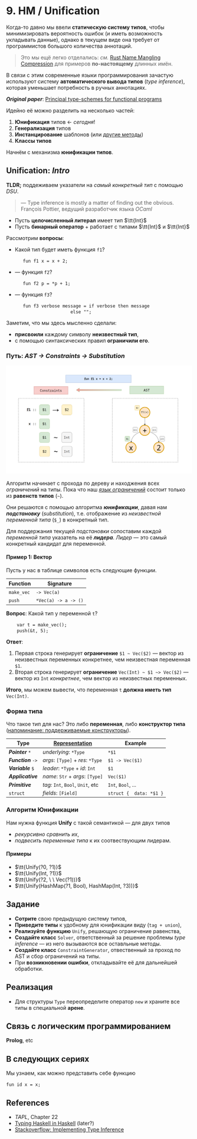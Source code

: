 #  9. HM / Unification

Когда-то давно мы ввели **статическую систему типов**, чтобы минимизировать
вероятность ошибок (и иметь возможность укладывать данные), однако в текущем
виде она требует от программистов большого количества аннотаций.  

> Это мы ещё легко отделались: *см.* [Rust Name Mangling Compression](https://rust-lang.github.io/rfcs/2603-rust-symbol-name-mangling-v0.html#compressionsubstitution)
> для примеров **по-настоящему** длинных имён.

В связи с этим современные языки программирования зачастую используют систему
**автоматического вывода типов** (*type inference*), которая уменьшает
потребность в ручных аннотациях.

***Original paper***: [Principal type-schemes for functional programs](https://web.cs.wpi.edu/~cs4536/c12/milner-damas_principal_types.pdf)

Идейно её можно разделить на несколько частей:
1. **Юнификация** типов ← *сегодня*!
2. **Генерализация** типов
3. **Инстанцирование** шаблонов (или [другие методы](https://okmij.org/ftp/Computation/typeclass.html))
4. **Классы типов**

Начнём с механизма **юнификации типов**.

## Unification: *Intro*

**TLDR;** поддеживаем указатели на *самый конкретный тип* с помощью *DSU*.

> — Type inference is mostly a matter of finding out the obvious.  
> François Pottier, ведущий разработчик языка *OCaml*

- Пусть **целочисленный литерал** имеет тип $\tt{Int}$
- Пусть **бинарный оператор** $+$ работает c типами  $\tt{Int}$ и $\tt{Int}$

Рассмотрим **вопросы**:

 * Какой тип будет иметь функция `f1`?

   ```etude
      fun f1 x = x + 2;
   ```
* — функция `f2`?
   ```etude
      fun f2 p = *p + 1;
   ```
* — функция `f3`?
   ```etude
      fun f3 verbose message = if verbose then message
                        else "";
   ```

Заметим, что мы здесь мысленно сделали:
- **присвоили** каждому символу **неизвестный тип**,
- с помощью синтаксических правил **ограничили его**.

### Путь: *AST → Constraints → Substitution*

<p align="center">
<kbd>
<img src="https://raw.githubusercontent.com/otakubeam/etude-course-media/master/2023-02-27_18-00.png" width="800">
</kbd>
</p>

Алгоритм начинает с прохода по дереву и находжения всех *ограничений* на типы.
Пока что наш [*язык ограничений*](https://youtu.be/-TJGhGa04F8?t=1387) состоит
только из **равенств типов** (`~`).

Они решаются с помощью алгоритма ***юнификации***, давая нам ***подстановку***
(*substitution*), т.е. отображение из *неизвестной переменной  типа* (`$_`) в
конкретный тип.

Для поддержания текущей *подстановки* сопоставим каждой *переменной типа*
указатель на её ***лидера***. *Лидер* — это самый конкретный кандидат для
переменной.
   
#### Пример 1: Вектор

Пусть у нас в таблице символов есть следующие функции.

|  Function  |      Signature       |
| ---------- | -------------------- |
| `make_vec` |     `-> Vec(a)`      |
| `push`     | `*Vec(a) -> a -> ()` |

**Вопрос**: Какой тип у переменной `t`?

```
    var t = make_vec();
    push(&t, 5);
```

**Ответ**:

1) Первая строка генерирует **ограничение** `$1 ~ Vec($2)` — вектор из неизвестных переменных конкретнее, чем неизвестная переменная `$1`.
2) Вторая строка генерирует **ограничение** `Vec(Int) ~ $1 ~> Vec($2)` —
вектор из `Int` *конкретнее*, чем вектор из неизвестных переменных.

**Итого**, мы можем вывести, что переменная `t` **должна иметь тип** `Vec(Int)`.

### Форма типа

Что такое тип для нас? Это либо **переменная**, либо **конструктор типа** ([напоминание: поддерживаемые конструкторы](https://github.com/otakubeam/compilers-tasks/blob/master/tasks/5-static-types.md#%D0%B4%D0%B8%D0%B7%D0%B0%D0%B9%D0%BD)).

| Type                  | [Representation](https://en.wikipedia.org/wiki/The_World_as_Will_and_Representation) | Example     |
| --------------------  | --------------------------------------------------------------- | -------------------------------  |
| ***Pointer*** `*`     | *underlying*: `*Type`                                           | `*$1`                            |
| ***Function*** `->`   | *args*: `[Type]` + *res*: `*Type`                               | `$1 -> Vec($1)`                  |
| ***Variable*** `$`    | *leader*: `*Type` + *id*: `Int`                                 | `$1`                             |
| ***Applicative***     | *name*: `Str` + *args*: `[Type]`                                | `Vec($1)`                        |
| ***Primitive***       | *tag:* `Int`, `Bool`, `Unit`, etc                               | `Int`, `Bool`, ...               |
| `struct`              | *fields*: `[Field]`                                             | `struct {  data: *$1 }`          |

### Алгоритм Юнификации

Нам нужна функция **Unify** с такой семантикой — для двух типов
- *рекурсивно сравнить их*,
- *подвесить переменные типа* к их соотвествующим лидерам.

#### Примеры

- $\tt{Unify(?0, ?1)}$
- $\tt{Unify(Int, ?1)}$
- $\tt{Unify(?2, \ \ Vec(?1))}$
- $\tt{Unify(HashMap(?1, Bool), HashMap(Int, ?3))}$

## Задание

- **Сотрите** свою предыдущую систему типов,
- **Приведите типы** к удобному для юнификации виду (`tag + union`),
- **Реализуйте функцию** `Unify`, решающую ограничение равенства,
- **Создайте класс** `Solver`,
  ответственный за решение проблемы *type inference* — из него вызываются все оставльные методы.
- **Создайте класс** `ConstraintGenerator`,
  отвественный за проход по AST и сбор ограничений на типы.
- При **возникновении ошибки**, откладывайте её для дальнейшей обработки.

## Реализация

- Для структуры `Type` переопределите оператор `new` и храните все типы в специальной **арене**. 

## Связь с логическим программированием

**Prolog**, etc

## В следующих сериях

Мы узнаем, как можно представить себе функцию

```
fun id x = x;
```

## References

- *TAPL*, Chapter 22
- [Typing Haskell in Haskell](http://web.cecs.pdx.edu/~mpj/thih/thih.pdf) (later?)
- [Stackoverflow: Implementing Type Inference](https://stackoverflow.com/questions/415532/implementing-type-inference)

